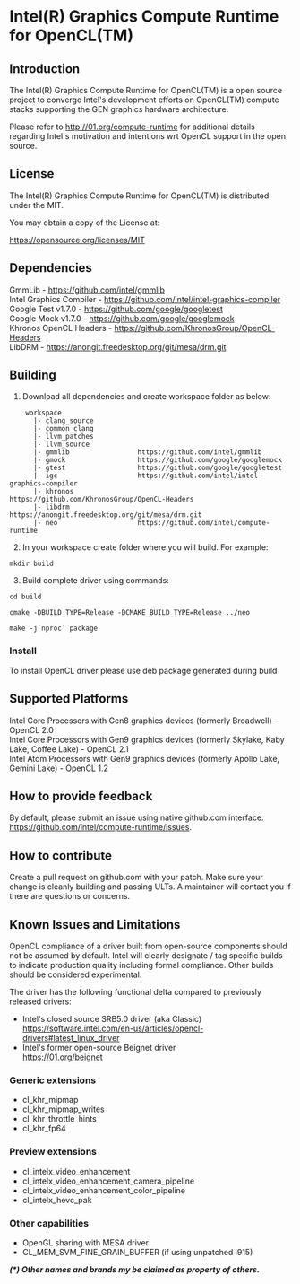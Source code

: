 # Intel(R) Graphics Compute Runtime for OpenCL(TM)

## Introduction

The Intel(R) Graphics Compute Runtime for OpenCL(TM) is a open source project to
converge Intel's development efforts on OpenCL(TM) compute stacks supporting the
GEN graphics hardware architecture.

Please refer to http://01.org/compute-runtime for additional details regarding Intel's
motivation and intentions wrt OpenCL support in the open source.

## License

The Intel(R) Graphics Compute Runtime for OpenCL(TM) is distributed under the MIT.

You may obtain a copy of the License at:

https://opensource.org/licenses/MIT

## Dependencies

GmmLib - https://github.com/intel/gmmlib  
Intel Graphics Compiler - https://github.com/intel/intel-graphics-compiler  
Google Test v1.7.0 - https://github.com/google/googletest  
Google Mock v1.7.0 - https://github.com/google/googlemock  
Khronos OpenCL Headers - https://github.com/KhronosGroup/OpenCL-Headers  
LibDRM - https://anongit.freedesktop.org/git/mesa/drm.git  

## Building

1. Download all dependencies and create workspace folder as below:
```
	workspace
	  |- clang_source
	  |- common_clang
	  |- llvm_patches
	  |- llvm_source
	  |- gmmlib                 https://github.com/intel/gmmlib
	  |- gmock                  https://github.com/google/googlemock
	  |- gtest                  https://github.com/google/googletest
	  |- igc                    https://github.com/intel/intel-graphics-compiler
	  |- khronos                https://github.com/KhronosGroup/OpenCL-Headers
	  |- libdrm                 https://anongit.freedesktop.org/git/mesa/drm.git
	  |- neo                    https://github.com/intel/compute-runtime
```

2. In your workspace create folder where you will build. For example:
```
mkdir build
```

3. Build complete driver using commands:
```
cd build

cmake -DBUILD_TYPE=Release -DCMAKE_BUILD_TYPE=Release ../neo

make -j`nproc` package
```


### Install

To install OpenCL driver please use deb package generated during build

## Supported Platforms

Intel Core Processors with Gen8 graphics devices (formerly Broadwell) - OpenCL 2.0  
Intel Core Processors with Gen9 graphics devices (formerly Skylake, Kaby Lake, Coffee Lake) - OpenCL 2.1  
Intel Atom Processors with Gen9 graphics devices (formerly Apollo Lake, Gemini Lake) - OpenCL 1.2  

## How to provide feedback

By default, please submit an issue using native github.com interface: https://github.com/intel/compute-runtime/issues.  


## How to contribute

Create a pull request on github.com with your patch. Make sure your change is cleanly building and passing ULTs.
A maintainer will contact you if there are questions or concerns.


## Known Issues and Limitations

OpenCL compliance of a driver built from open-source components should not be
assumed by default. Intel will clearly designate / tag specific builds to
indicate production quality including formal compliance. Other builds should be
considered experimental. 

The driver has the following functional delta compared to previously released drivers:
* Intel's closed source SRB5.0 driver (aka Classic)  
  https://software.intel.com/en-us/articles/opencl-drivers#latest_linux_driver
* Intel's former open-source Beignet driver  
  https://01.org/beignet

### Generic extensions
* cl_khr_mipmap
* cl_khr_mipmap_writes
* cl_khr_throttle_hints
* cl_khr_fp64
### Preview extensions
* cl_intelx_video_enhancement
* cl_intelx_video_enhancement_camera_pipeline
* cl_intelx_video_enhancement_color_pipeline
* cl_intelx_hevc_pak
### Other capabilities
* OpenGL sharing with MESA driver
* CL_MEM_SVM_FINE_GRAIN_BUFFER (if using unpatched i915)


___(*) Other names and brands my be claimed as property of others.___

